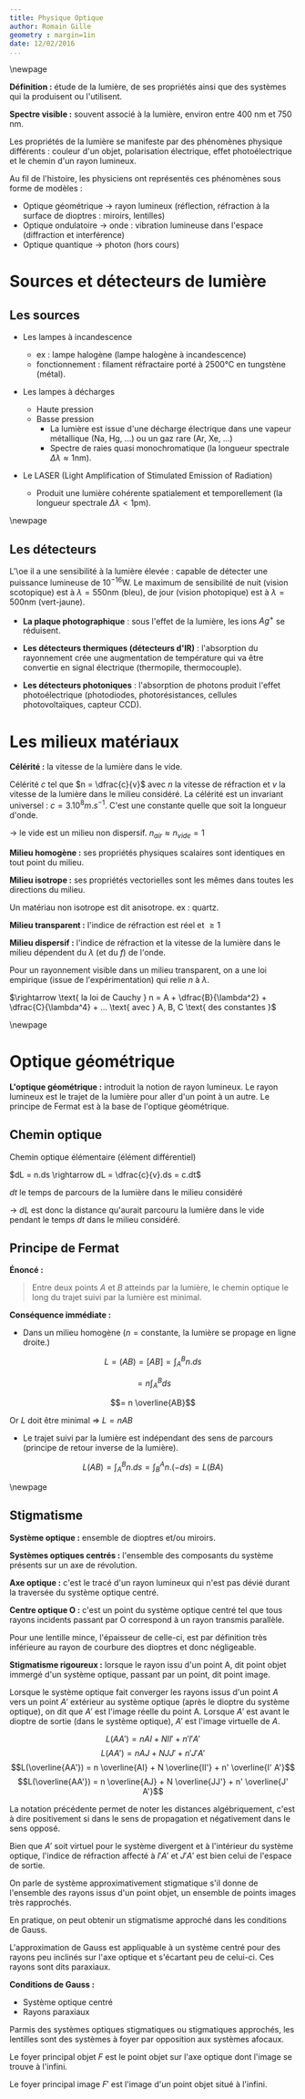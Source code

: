 ```yaml
---
title: Physique Optique
author: Romain Gille
geometry : margin=1in
date: 12/02/2016
...
```


\newpage

**Définition :** étude de la lumière, de ses propriétés ainsi que des systèmes
  qui la produisent ou l'utilisent.

**Spectre visible :** souvent associé à la lumière, environ entre 400 nm et 750
  nm.

Les propriétés de la lumière se manifeste par des phénomènes physique
  différents : couleur d'un objet, polarisation électrique, effet
  photoélectrique et le chemin d'un rayon lumineux.

Au fil de l'histoire, les physiciens ont représentés ces phénomènes sous forme
  de modèles :

* Optique géométrique $\rightarrow$ rayon lumineux (réflection, réfraction à la
  surface de dioptres : miroirs, lentilles)
* Optique ondulatoire $\rightarrow$ onde : vibration lumineuse dans l'espace
  (diffraction et interférence)
* Optique quantique   $\rightarrow$ photon (hors cours)

# Sources et détecteurs de lumière

## Les sources

* Les lampes à incandescence
    * ex : lampe halogène (lampe halogène à incandescence)
    * fonctionnement : filament réfractaire porté à 2500°C en
      tungstène (métal).

* Les lampes à décharges
  	* Haute pression
  	* Basse pression
        * La lumière est issue d'une décharge électrique dans une vapeur
          métallique (Na, Hg, ...) ou un gaz rare (Ar, Xe, ...)
        * Spectre de raies quasi monochromatique (la longueur spectrale
          $\Delta \lambda \approx 1\text{nm}$).

* Le LASER (Light Amplification of Stimulated Emission of Radiation)
    * Produit une lumière cohérente spatialement et temporellement
      (la longueur spectrale $\Delta \lambda < 1 \text{pm}$).

\newpage

## Les détecteurs

L'\oe il a une sensibilité à la lumière élevée : capable de détecter une
  puissance lumineuse de $10^{-16} \text{W}$. Le maximum de sensibilité de nuit
  (vision scotopique) est à $\lambda = 550 \text{nm}$ (bleu), de jour (vision
  photopique) est à $\lambda = 500 \text{nm}$ (vert-jaune).

* **La plaque photographique** : sous l'effet de la lumière, les ions $Ag^+$ se
  réduisent.

* **Les détecteurs thermiques (détecteurs d'IR)** : l'absorption du rayonnement
  crée une augmentation de température qui va être convertie en signal
  électrique (thermopile, thermocouple).

* **Les détecteurs photoniques** : l'absorption de photons produit l'effet
  photoélectrique (photodiodes, photorésistances, cellules photovoltaïques,
  capteur CCD).

# Les milieux matériaux

**Célérité :** la vitesse de la lumière dans le vide.

Célérité $c$ tel que $n = \dfrac{c}{v}$ avec $n$ la vitesse de réfraction et $v$
  la vitesse de la lumière dans le milieu considéré. La célérité est un
  invariant universel : $c = 3.10^8 m.s^{-1}$. C'est une constante quelle que
  soit la longueur d'onde.

$\rightarrow$ le vide est un milieu non dispersif.
  $n_{air} \approx n_{vide} = 1$

**Milieu homogène :** ses propriétés physiques scalaires sont identiques en tout
  point du milieu.

**Milieu isotrope :** ses propriétés vectorielles sont les mêmes dans toutes les
  directions du milieu.

Un matériau non isotrope est dit anisotrope. ex : quartz.

**Milieu transparent :** l'indice de réfraction est réel et $\geq 1$

**Milieu dispersif :** l'indice de réfraction et la vitesse de la lumière dans
  le milieu dépendent du $\lambda$ (et du $f$) de l'onde.

Pour un rayonnement visible dans un milieu transparent, on a une loi empirique
  (issue de l'expérimentation) qui relie $n$ à $\lambda$.

$\rightarrow \text{ la loi de Cauchy } n = A + \dfrac{B}{\lambda^2} +
  \dfrac{C}{\lambda^4} + ... \text{ avec } A, B, C \text{ des constantes }$

\newpage

# Optique géométrique

**L'optique géométrique :** introduit la notion de rayon lumineux. Le rayon
  lumineux est le trajet de la lumière pour aller d'un point à un autre. Le
  principe de Fermat est à la base de l'optique géométrique.

## Chemin optique

Chemin optique élémentaire (élément différentiel)

$dL = n.ds \rightarrow dL = \dfrac{c}{v}.ds = c.dt$

$dt$ le temps de parcours de la lumière dans le milieu considéré

$\rightarrow$ $dL$ est donc la distance qu'aurait parcouru la lumière dans le
  vide pendant le temps $dt$ dans le milieu considéré.

## Principe de Fermat

**Énoncé :**

> Entre deux points $A$ et $B$ atteinds par la lumière, le chemin optique le
  long du trajet suivi par la lumière est minimal.

**Conséquence immédiate :**

* Dans un milieu homogène ($n = \text{constante}$, la lumière se propage en
  ligne droite.)

$$L = (AB) = [AB] = \int^{B}_{A} n.ds$$

$$= n \int^{B}_{A} ds$$

$$= n \overline{AB}$$

Or $L$ doit être minimal $\Rightarrow$ $L = n AB$

* Le trajet suivi par la lumière est indépendant des sens de parcours (principe
  de retour inverse de la lumière).

$$L (AB) = \int^{B}_{A} n.ds = \int^{A}_{B} n.(-ds) = L (BA)$$

\newpage

## Stigmatisme

**Système optique :** ensemble de dioptres et/ou miroirs.

**Systèmes optiques centrés :** l'ensemble des composants du système présents
  sur un axe de révolution.

**Axe optique :** c'est le tracé d'un rayon lumineux qui n'est pas dévié durant
  la traversée du système optique centré.

**Centre optique O :** c'est un point du système optique centré tel que tous
rayons incidents passant par O correspond à un rayon transmis parallèle.

Pour une lentille mince, l'épaisseur de celle-ci, est par définition très
  inférieure au rayon de courbure des dioptres et donc négligeable.

**Stigmatisme rigoureux :** lorsque le rayon issu d'un point A, dit point objet
  immergé d'un système optique, passant par un point, dit point image.

Lorsque le système optique fait converger les rayons issus d'un point $A$ vers
  un point $A'$ extérieur au système optique (après le dioptre du système
  optique), on dit que $A'$ est l'image réelle du point A. Lorsque $A'$ est
  avant le dioptre de sortie (dans le système optique), $A'$ est l'image
  virtuelle de $A$.

$$L(AA') = n AI + N II' + n' I' A'$$
$$L(AA') = n AJ + N JJ' + n' J' A'$$
$$L(\overline{AA'}) = n \overline{AI} + N \overline{II'} + n' \overline{I' A'}$$
$$L(\overline{AA'}) = n \overline{AJ} + N \overline{JJ'} + n' \overline{J' A'}$$

La notation précédente permet de noter les distances algébriquement, c'est à
  dire positivement si dans le sens de propagation et négativement dans le sens
  opposé.

Bien que $A'$ soit virtuel pour le système divergent et à l'intérieur du système
  optique, l'indice de réfraction affecté à $I'A'$ et $J'A'$ est bien celui de
  l'espace de sortie.

On parle de système approximativement stigmatique s'il donne de l'ensemble des
rayons issus d'un point objet, un ensemble de points images très rapprochés.

En pratique, on peut obtenir un stigmatisme approché dans les conditions de
  Gauss.

L'approximation de Gauss est appliquable à un système centré pour des rayons peu
  inclinés sur l'axe optique et s'écartant peu de celui-ci. Ces rayons sont dits
  paraxiaux.

**Conditions de Gauss :**

* Système optique centré
* Rayons paraxiaux

Parmis des systèmes optiques stigmatiques ou stigmatiques approchés, les
lentilles sont des systèmes à foyer par opposition aux systèmes afocaux.

Le foyer principal objet $F$ est le point objet sur l'axe optique dont l'image
se trouve à l'infini.

Le foyer principal image $F'$ est l'image d'un point objet situé à l'infini.
